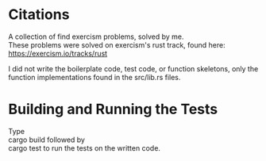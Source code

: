 # Citations
A collection of find exercism problems, solved by me.  
These problems were solved on exercism's rust track, found here:  
https://exercism.io/tracks/rust

I did not write the boilerplate code, test code, or function skeletons,
only the function implementations found in the src/lib.rs files.

# Building and Running the Tests
Type  
    cargo build
followed by  
    cargo test
to run the tests on the written code.
